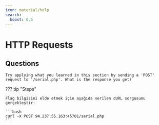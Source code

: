```yaml
---
icon: material/help
search:
  boost: 0.5
---
```


# HTTP Requests

## Questions

```text
Try applying what you learned in this section by sending a 'POST' request to '/serial.php'. What is the response you get?
```

??? tip "Steps"

    Flag bilgisini elde etmek için aşağıda verilen cURL sorgusunu gerçekleştir:

    ```bash
    curl -X POST 94.237.55.163:45701/serial.php
    ```
